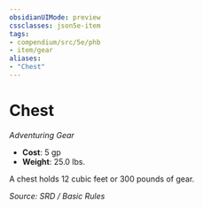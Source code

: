 ```yaml
---
obsidianUIMode: preview
cssclasses: json5e-item
tags:
- compendium/src/5e/phb
- item/gear
aliases: 
- "Chest"
---
```

# Chest
*Adventuring Gear*  

- **Cost**: 5 gp
- **Weight**: 25.0 lbs.

A chest holds 12 cubic feet or 300 pounds of gear.

*Source: SRD / Basic Rules*